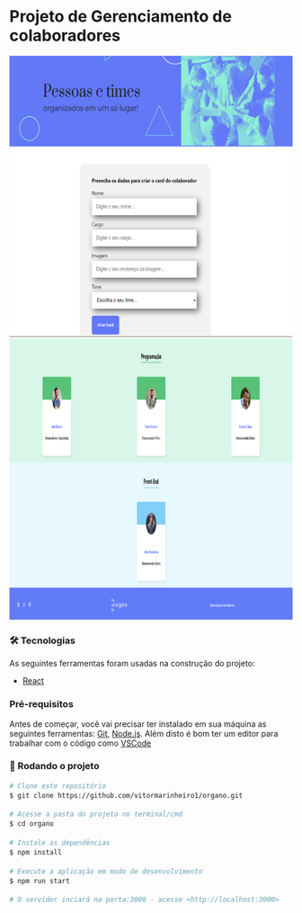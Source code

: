 # Projeto de Gerenciamento de colaboradores
<img height="500" src="/public/imagens/organo1.PNG"><img height="500" src="/public/imagens/organo2.PNG">

### 🛠 Tecnologias

As seguintes ferramentas foram usadas na construção do projeto:
- [React](https://pt-br.reactjs.org/)

### Pré-requisitos

Antes de começar, você vai precisar ter instalado em sua máquina as seguintes ferramentas:
[Git](https://git-scm.com), [Node.js](https://nodejs.org/en/).
Além disto é bom ter um editor para trabalhar com o código como [VSCode](https://code.visualstudio.com/)

### 🎲 Rodando o projeto

```bash
# Clone este repositório
$ git clone https://github.com/vitormarinheiro1/organo.git

# Acesse a pasta do projeto no terminal/cmd
$ cd organo

# Instale as dependências
$ npm install

# Execute a aplicação em modo de desenvolvimento
$ npm run start

# O servidor inciará na porta:3000 - acesse <http://localhost:3000>
```
